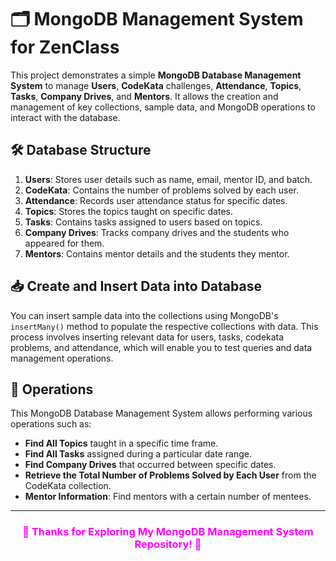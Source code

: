 # 🗂️ MongoDB Management System for ZenClass

This project demonstrates a simple **MongoDB Database Management System** to manage **Users**, **CodeKata** challenges, **Attendance**, **Topics**, **Tasks**, **Company Drives**, and **Mentors**. It allows the creation and management of key collections, sample data, and MongoDB operations to interact with the database.

## 🛠️ **Database Structure**

1. **Users**: Stores user details such as name, email, mentor ID, and batch.
2. **CodeKata**: Contains the number of problems solved by each user.
3. **Attendance**: Records user attendance status for specific dates.
4. **Topics**: Stores the topics taught on specific dates.
5. **Tasks**: Contains tasks assigned to users based on topics.
6. **Company Drives**: Tracks company drives and the students who appeared for them.
7. **Mentors**: Contains mentor details and the students they mentor.

## 📥 **Create and Insert Data into Database**

You can insert sample data into the collections using MongoDB's `insertMany()` method to populate the respective collections with data. This process involves inserting relevant data for users, tasks, codekata problems, and attendance, which will enable you to test queries and data management operations.

## 🔄 **Operations**

This MongoDB Database Management System allows performing various operations such as:

- **Find All Topics** taught in a specific time frame.
- **Find All Tasks** assigned during a particular date range.
- **Find Company Drives** that occurred between specific dates.
- **Retrieve the Total Number of Problems Solved by Each User** from the CodeKata collection.
- **Mentor Information**: Find mentors with a certain number of mentees.

---

<h3 align="center" style="color: fuchsia"><b>👀 Thanks for Exploring My MongoDB Management System Repository! 💖</b></h3>
